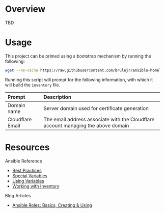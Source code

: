 # Overview
TBD

# Usage
This project can be primed using a bootstrap mechanism by running the following:
```bash
wget --no-cache https://raw.githubusercontent.com/brulejr/ansible-homelab-suite/refs/heads/main/bootstrap.py && python3 bootstrap.py
```

Running this script will prompt for the following information, with which it will build the `inventory` file.

|Prompt|Description|
|:-----|:----------|
|Domain name|Server domain used for certificate generation|
|Cloudflare Email|The email address associate with the Cloudflare account managing the above domain|


# Resources
Ansible Reference
- [Best Practices](https://docs.ansible.com/ansible/latest/tips_tricks/ansible_tips_tricks.html#best-practices)
- [Special Variables](https://docs.ansible.com/ansible/latest/reference_appendices/special_variables.html)
- [Using Variables](https://docs.ansible.com/ansible/latest/playbook_guide/playbooks_variables.html)
- [Working with Inventory](https://docs.ansible.com/ansible/latest/user_guide/intro_inventory.html)

Blog Articles
- [Ansible Roles: Basics, Creating & Using](https://spacelift.io/blog/ansible-roles)